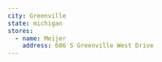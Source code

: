 ```yaml
---
city: Greenville
state: michigan
stores:
  - name: Meijer
    address: 606 S Greenville West Drive
---
```

